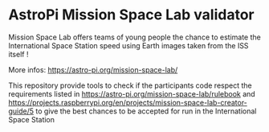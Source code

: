 # AstroPi Mission Space Lab validator

Mission Space Lab offers teams of young people the chance to estimate the International Space Station speed using Earth images taken from the ISS itself !

More infos:
https://astro-pi.org/mission-space-lab/

This repository provide tools to check if the participants code respect the requirements listed in 
https://astro-pi.org/mission-space-lab/rulebook
and
https://projects.raspberrypi.org/en/projects/mission-space-lab-creator-guide/5
to give the best chances to be accepted for run in the International Space Station 
